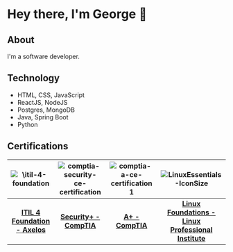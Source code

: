 # Hey there, I'm George 👋

## About
I'm a software developer.
## Technology 
- HTML, CSS, JavaScript
- ReactJS, NodeJS
- Postgres, MongoDB
- Java, Spring Boot
- Python

## Certifications

![\itil-4-foundation](https://github.com/gcmoony/gcmoony/assets/47188474/f6c3ca18-fe67-46a0-a1ff-ff16145a3dea) | ![comptia-security-ce-certification](https://github.com/gcmoony/gcmoony/assets/47188474/a69392cc-0fe1-4cc3-8ceb-f93e231961a4) | ![comptia-a-ce-certification 1](https://github.com/gcmoony/gcmoony/assets/47188474/5f3cfe3d-fc19-42d0-af47-5cdd53e54808) | ![LinuxEssentials-IconSize](https://github.com/gcmoony/gcmoony/assets/47188474/409b4c7a-3c75-4440-898b-ac7cdc51b36f)
:--:|:--:|:--:|:--:
__[ITIL 4 Foundation - Axelos](https://www.credly.com/badges/fe8b2739-bf7a-485b-ad5a-76478a7a2b1a/public_url)__ | __[Security+ - CompTIA](https://www.credly.com/badges/a7cf8875-cd1c-4fd7-8b0a-28e77a9d1228/public_url)__ | __[A+ - CompTIA](https://www.credly.com/badges/1250bfa3-a3fc-4a8a-b2d3-22badef91492/public_url)__ | __[Linux Foundations - Linux Professional Institute](https://lpi.org/v/LPI000598272/ubc36knsgn)__
  



